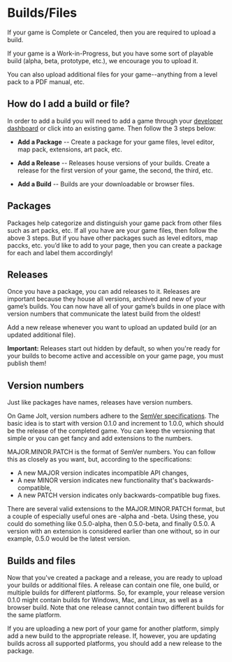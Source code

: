 # Builds/Files

If your game is Complete or Canceled, then you are required to upload a build.

If your game is a Work-in-Progress, but you have some sort of playable build (alpha, beta, prototype, etc.), we encourage you to upload it.

You can also upload additional files for your game--anything from a level pack to a PDF manual, etc.

## How do I add a build or file?

In order to add a build you will need to add a game through your [developer dashboard](http://gamejolt.com/dashboard/) or click into an existing game. Then follow the 3 steps below:

- **Add a Package** -- Create a package for your game files, level editor, map pack, extensions, art pack, etc. 

- **Add a Release** -- Releases house versions of your builds. Create a release for the first version of your game, the second, the third, etc. 

- **Add a Build** -- Builds are your downloadable or browser files.

## Packages

Packages help categorize and distinguish your game pack from other files such as art packs, etc. If all you have are your game files, then follow the above 3 steps. But if you have other packages such as level editors, map paccks, etc. you’d like to add to your page, then you can create a package for each and label them accordingly! 

## Releases

Once you have a package, you can add releases to it. Releases are important because they house all versions, archived and new of your game’s builds. You can now have all of your game’s builds in one place with version numbers that communicate the latest build from the oldest!

Add a new release whenever you want to upload an updated build (or an updated additional file).

**Important:** Releases start out hidden by default, so when you're ready for your builds to become active and accessible on your game page, you must publish them!

## Version numbers

Just like packages have names, releases have version numbers.

On Game Jolt, version numbers adhere to the [SemVer specifications](http://semver.org/). The basic idea is to start with version 0.1.0 and increment to 1.0.0, which should be the release of the completed game. You can keep the versioning that simple or you can get fancy and add extensions to the numbers.

MAJOR.MINOR.PATCH is the format of SemVer numbers. You can follow this as closely as you want, but, according to the specifications:

- A new MAJOR version indicates incompatible API changes,
- A new MINOR version indicates new functionality that's backwards-compatible,
- A new PATCH version indicates only backwards-compatible bug fixes.

There are several valid extensions to the MAJOR.MINOR.PATCH format, but a couple of especially useful ones are -alpha and -beta. Using these, you could do something like 0.5.0-alpha, then 0.5.0-beta, and finally 0.5.0. A version with an extension is considered earlier than one without, so in our example, 0.5.0 would be the latest version.

## Builds and files

Now that you've created a package and a release, you are ready to upload your builds or additional files. A release can contain one file, one build, or multiple builds for different platforms. So, for example, your release version 0.1.0 might contain builds for Windows, Mac, and Linux, as well as a browser build. Note that one release cannot contain two different builds for the same platform.

If you are uploading a new port of your game for another platform, simply add a new build to the appropriate release. If, however, you are updating builds across all supported platforms, you should add a new release to the package.
